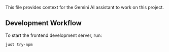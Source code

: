 This file provides context for the Gemini AI assistant to work on this project.

## Development Workflow

To start the frontend development server, run:

```sh
just try-npm
```
